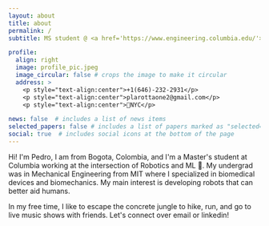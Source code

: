 ```yaml
---
layout: about
title: about
permalink: /
subtitle: MS student @ <a href='https://www.engineering.columbia.edu/'>Columbia Engineering</a>. Formerly @ <a href='https://www.mit.edu/'>MIT</a> & <a href='https://www.octant.bio/'>Octant Bio</a>.     

profile:
  align: right
  image: profile_pic.jpeg
  image_circular: false # crops the image to make it circular
  address: >
    <p style="text-align:center">+1(646)-232-2931</p>
    <p style="text-align:center">plarottaone2@gmail.com</p>
    <p style="text-align:center">📍NYC</p>

news: false  # includes a list of news items
selected_papers: false # includes a list of papers marked as "selected={true}"
social: true  # includes social icons at the bottom of the page
---
```


Hi! I'm Pedro, I am from Bogota, Colombia, and I'm a Master's student at Columbia working at the intersection of Robotics and ML 🤖. My undergrad was in Mechanical Engineering from MIT where I specialized in biomedical devices and biomechanics. My main interest is developing robots that can better aid humans.

In my free time, I like to escape the concrete jungle to hike, run, and go to live music shows with friends. Let's connect over email or linkedin! 
